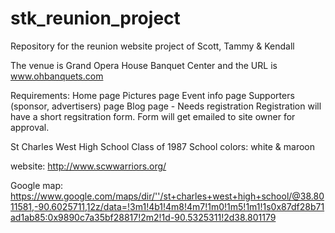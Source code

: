 # stk_reunion_project
Repository for the reunion website project of Scott, Tammy &amp; Kendall

The venue is Grand Opera House Banquet Center and the URL is www.ohbanquets.com

Requirements:
Home page
Pictures page
Event info page
Supporters (sponsor, advertisers) page
Blog page - Needs registration
	Registration will have a short regsitration form.
	Form will get emailed to site owner for approval.


St Charles West High School
Class of 1987
School colors: white & maroon

website:
http://www.scwwarriors.org/

Google map:
https://www.google.com/maps/dir/''/st+charles+west+high+school/@38.8011581,-90.6025711,12z/data=!3m1!4b1!4m8!4m7!1m0!1m5!1m1!1s0x87df28b71ad1ab85:0x9890c7a35bf28817!2m2!1d-90.5325311!2d38.801179